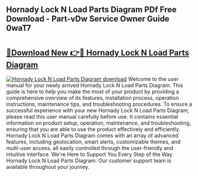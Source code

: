 ## Hornady Lock N Load Parts Diagram PDf Free Download - Part-vDw Service Owner Guide 0waT7

# <h2><a href="http://dflz2r.blite.top/?on=Hornady+Lock+N+Load+Parts+Diagram">🔗Download New 👉🔴 Hornady Lock N Load Parts Diagram</a></h2>

[![Hornady Lock N Load Parts Diagram download](https://i.imgur.com/lujVjoI.png)](http://dflz2r.blite.top/?on=Hornady+Lock+N+Load+Parts+Diagram)
Welcome to the user manual for your newly arrived Hornady Lock N Load Parts Diagram. This guide is here to help you make the most of your product by providing a comprehensive overview of its features, installation process, operation instructions, maintenance tips, and troubleshooting procedures. To ensure a successful experience with your new Hornady Lock N Load Parts Diagram, please read this user manual carefully before use. It contains essential information on product setup, operation, maintenance, and troubleshooting, ensuring that you are able to use the product effectively and efficiently. Hornady Lock N Load Parts Diagram comes with an array of advanced features, including geolocation, smart alerts, customizable themes, and multi-user access, all easily controlled through the user-friendly and intuitive interface. We're Here to Support You Every Step of the Way Hornady Lock N Load Parts Diagram. Our customer support team is available throughout your journey.
